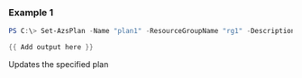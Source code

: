 ### Example 1
```powershell
PS C:\> Set-AzsPlan -Name "plan1" -ResourceGroupName "rg1" -Description "This plan is meant to be used by accounting only."

{{ Add output here }}
```

Updates the specified plan